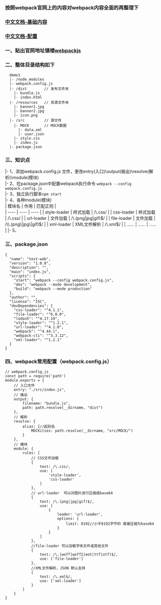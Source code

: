 ### 按照webpack官网上的内容对webpack内容全面的再整理下
### [中文文档-基础内容](https://www.webpackjs.com/guides/getting-started/)
### [中文文档-配置](https://www.webpackjs.com/configuration//)
### 一、贴出官网地址镇楼[webpackjs](https://www.webpackjs.com/)
### 二、整体目录结构如下
```
  demo1
  |- /node_modules
  |- webpack.config.js
  |- /dist        // 发布文件夹
    |- bundle.js
    |- index.html
  |- /resources   // 资源文件夹
    |- banner1.jpg
    |- banner2.jpg
    |- icon.png
  |- /src         // 源文件
    |- MOCK       // MOCK数据
      |- data.xml
      |- user.json
    |- style.css
    |- index.js
  |- package.json
```
### 三、知识点
|- 1、添加webpack.config.js 文件，更改entry(入口)\output(输出)\resolve(解析)\module(模块)<br/>
|- 2、在package.json中配置webpack执行命令 `webpack --config webpack.config.js`<br/>
|- 3、独立执行脚本`npm start`<br/>
|- 4、各种module(模块)<br/>
|  模块名   | 作用  | 匹配正则 |  
|  ----  | ----  | ----  |
| style-loader  | 样式加载 | /\\.css/ |
| css-loader  | 样式加载 | /\\.css/ |
| url-loader  | 文件加载 | /\\.(png\|jpg\|gif)$/ |
| file-loader  | 文件加载 |  /\\.(png\|jpg\|gif)$/  |
| xml-loader  | XML文件解析 | /\\.xml$/ |
| ......  | ...... | ...... |
|- 5、<br/>
### 三、package.json
```
{
  "name": "test-web",
  "version": "1.0.0",
  "description": "",
  "main": "index.js",
  "scripts": {
    "start": "webpack --config webpack.config.js",
    "dev": "webpack --mode development",
    "build": "webpack --mode production"
  },
  "author": "",
  "license": "ISC",
  "devDependencies": {
    "css-loader": "^4.1.1",
    "file-loader": "^6.0.0",
    "lodash": "^4.17.19",
    "style-loader": "^1.2.1",
    "url-loader": "^4.1.0",
    "webpack": "^4.44.1",
    "webpack-cli": "^3.3.12",
    "xml-loader": "^1.2.1"
  }
}

```
### 四、webpack常用配置（webpack.config.js）
```
// webpack.config.js
const path = require('path')
module.exports = {
    // 入口文件
    entry: "./src/index.js",
    // 输出
    output: {
        filename: "bundle.js",
        path: path.resolve(__dirname, "dist")
    },
    // 解析
    resolve: {
        alias: {//起别名
            MOCKities: path.resolve(__dirname, "src/MOCK/")
        }
    },
    // 模块
    module: {
        rules: [
            // CSS文件加载
            {
                test: /\.css/,
                use: [
                    'style-loader',
                    'css-loader'
                ]
            },
            // url-loader  可以对图片进行压缩成base64
            {
                test: /\.(png|jpg|gif)$/,
                use: [
                    {
                        loader: 'url-loader',
                        options: {
                            limit: 8192//小于8192字节的 直接压缩为base64
                        }
                    }
                ]
            },
            //file-loader 可以加载字体文件或其他文件
            {
                test: /\.(woff|woff2|eot|ttf|otf)$/,
                use: ['file-loader']
            },
            //XML文件解析，JSON 默认支持
            {
                test: /\.xml$/,
                use: ['xml-loader']
            }
        ]
    }
}
```
